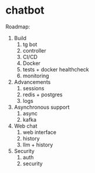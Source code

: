 # chatbot

Roadmap:

1. Build
   1. tg bot
   2. controller
   3. CI/CD
   4. Docker
   5. tests + docker healthcheck
   6. monitoring
2. Advancements
   1. sessions
   2. redis + postgres
   3. logs
3. Asynchronous support
   1. async
   2. kafka
4. Web chat
   1. web interface
   2. history
   3. llm + history
5. Security
   1. auth
   2. security
